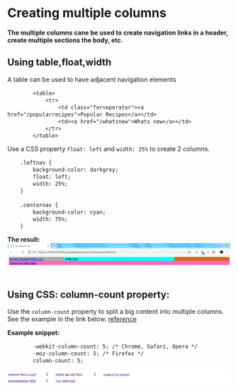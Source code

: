 # Creating multiple columns

**The multiple columns cane be used to create navigation links in a header, create multiple sections the body, etc.**

## Using table,float,width ##

A table can be used to have adjacent navigation elements

            
			<table>
                <tr>
                    <td class="forseperator"><a href="/popularrecipes">Popular Recipes</a></td>
                    <td><a href="/whatsnew">Whats new</a></td>
                </tr>
            </table>

Use a CSS property `float: left` and `width: 25%` to create 2 columns.   

		.leftnav {
            background-color: darkgrey;
            float: left;
            width: 25%;
        }

        .centernav {
            background-color: cyan;
            width: 75%;
        }

**The result:**
![](completedwork1.PNG)


## Using CSS: column-count property: ##

Use the `column-count` property to split a big content into multiple columns. See the example in the link below. 
[reference](https://www.w3schools.com/css/css3_multiple_columns.asp)

**Example snippet:**

	        -webkit-column-count: 5; /* Chrome, Safari, Opera */
            -moz-column-count: 5; /* Firefox */
            column-count: 5;

![](splitContentUsingColumnCount.PNG)

